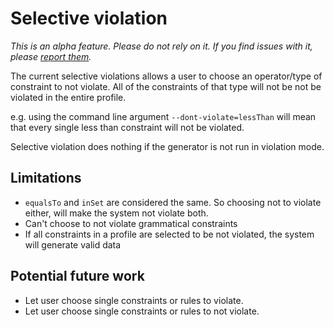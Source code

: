 # Selective violation
_This is an alpha feature. Please do not rely on it. If you find issues with it, please [report them](https://github.com/finos/datahelix/issues)._ 

The current selective violations allows a user to choose an operator/type of constraint to not violate.
All of the constraints of that type will not be not be violated in the entire profile.

e.g. using the command line argument `--dont-violate=lessThan`
will mean that every single less than constraint will not be violated.

Selective violation does nothing if the generator is not run in violation mode.

## Limitations
- `equalsTo` and `inSet` are considered the same. So choosing not to violate either, will make the system not violate both.
- Can't choose to not violate grammatical constraints
- If all constraints in a profile are selected to be not violated, the system will generate valid data

## Potential future work
- Let user choose single constraints or rules to violate.
- Let user choose single constraints or rules to not violate.
